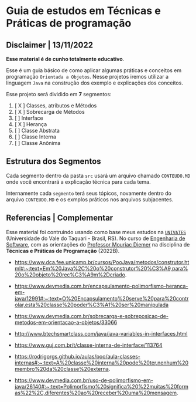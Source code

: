 # Guia de estudos em Técnicas e Práticas de programação 

## Disclaimer | 13/11/2022

**Esse material é de cunho totalmente educativo**.

Esse é um guia básico de como aplicar algumas práticas e conceitos em programação `Orientada a Objetos`. Nesse projetos iremos utilizar a linguagem `Java` na construção dos exemplo e explicações dos conceitos.

Esse projeto será dividido em **7** segmentos:

1. [ X ] Classes, atributos e Métodos
2. [ X ] Sobrecarga de Métodos
3. [  ] Interface
4. [ X ] Herança
5. [  ] Classe Abstrata
6. [  ] Classe Interna
7. [  ] Classe Anônima

## Estrutura dos Segmentos

Cada segmento dentro da pasta `src` usará um arquivo chamado `CONTEUDO.MD` onde você encontrará a explicação técnica para cada tema.

Internamente cada `segmento` terá seus tópicos, novamente dentro do arquivo `CONTEUDO.MD` e os exmplos práticos nos arquivos subjacentes.

## Referencias | Complementar

Esse material foi contruindo usando como base meus estudos na [`UNIVATES`](https://www.univates.br/) (Universidade do Vale do Taquari - Brasil, RS). No curso de [Engenharia de Software](https://www.univates.br/graduacao/engenharia-de-software), com as orientações do [Professor Mouriac Diemer](https://www.linkedin.com/in/mouriac-diemer-9a11806/) na disciplina de **Técnicas e Práticas de Programação** (2022B).

- https://www.dca.fee.unicamp.br/cursos/PooJava/metodos/construtor.html#:~:text=Em%20Java%2C%20o%20construtor%20%C3%A9,para%20o%20objeto%20rec%C3%A9m%2Dcriado.

- https://www.devmedia.com.br/encapsulamento-polimorfismo-heranca-em-java/12991#:~:text=O%20Encapsulamento%20serve%20para%20controlar,esta%20classe%20poder%C3%A1%20ser%20manipulada

- https://www.devmedia.com.br/sobrecarga-e-sobreposicao-de-metodos-em-orientacao-a-objetos/33066

- http://www.btechsmartclass.com/java/java-variables-in-interfaces.html

- https://www.guj.com.br/t/classe-interna-de-interface/113764

- https://rodrigorgs.github.io/aulas/poo/aula-classes-internas#:~:text=A%20classe%20interna%20pode%20ter,nenhum%20membro%20da%20classe%20externa.

- https://www.devmedia.com.br/uso-de-polimorfismo-em-java/26140#:~:text=Polimorfismo%20significa%20%22muitas%20formas%22%2C,diferentes%20ao%20receber%20uma%20mensagem.